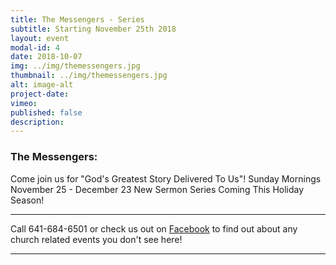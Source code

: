 ```yaml
---
title: The Messengers - Series
subtitle: Starting November 25th 2018
layout: event
modal-id: 4
date: 2018-10-07
img: ../img/themessengers.jpg
thumbnail: ../img/themessengers.jpg
alt: image-alt
project-date:
vimeo:
published: false
description:
---
```


### The Messengers:

Come join us for "God's Greatest Story Delivered To Us"!
Sunday Mornings November 25 - December 23
New Sermon Series Coming This Holiday Season!

-----

Call 641-684-6501 or check us out on <a href="https://www.facebook.com/FirstChurchOfTheOpenBibleOfOttumwa/" target="_blank">Facebook</a> to find out about any church related events you don't see here!

------

